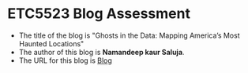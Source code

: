 
# ETC5523 Blog Assessment

* The title of the blog is "Ghosts in the Data: Mapping America’s Most Haunted Locations" 
* The author of this blog is **Namandeep kaur Saluja**.
* The URL for this blog is [Blog](https://etc5523-2024.github.io/assignment-3-creating-a-blog-nsal0017/)
